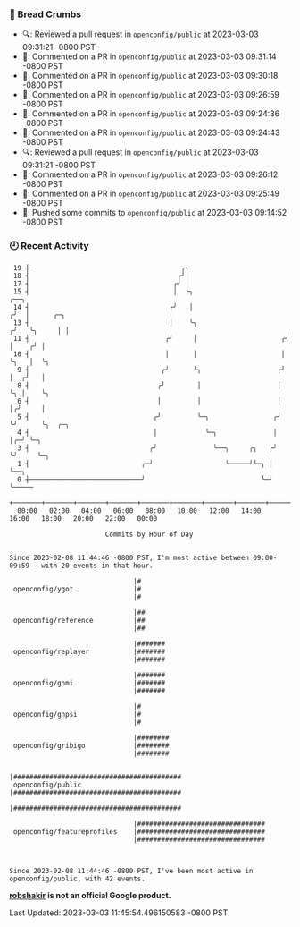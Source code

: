### 🍞 Bread Crumbs

 * 🔍: Reviewed a pull request in  `openconfig/public` at 2023-03-03 09:31:21 -0800 PST
 * 💬: Commented on a PR in  `openconfig/public` at 2023-03-03 09:31:14 -0800 PST
 * 💬: Commented on a PR in  `openconfig/public` at 2023-03-03 09:30:18 -0800 PST
 * 💬: Commented on a PR in  `openconfig/public` at 2023-03-03 09:26:59 -0800 PST
 * 💬: Commented on a PR in  `openconfig/public` at 2023-03-03 09:24:36 -0800 PST
 * 💬: Commented on a PR in  `openconfig/public` at 2023-03-03 09:24:43 -0800 PST
 * 🔍: Reviewed a pull request in  `openconfig/public` at 2023-03-03 09:31:21 -0800 PST
 * 💬: Commented on a PR in  `openconfig/public` at 2023-03-03 09:26:12 -0800 PST
 * 💬: Commented on a PR in  `openconfig/public` at 2023-03-03 09:25:49 -0800 PST
 * 🚢: Pushed some commits to `openconfig/public` at 2023-03-03 09:14:52 -0800 PST

### 🕘 Recent Activity
```
 19 ┼                                      ╭╮
 18 ┤                                     ╭╯│
 17 ┤                                    ╭╯ │
 15 ┤                                    │  ╰╮                         ╭──╮
 14 ┤                                   ╭╯   │                        ╭╯  │      ╭─╮
 13 ┤                                   │    ╰╮                      ╭╯   ╰╮     │ │
 11 ┤                                  ╭╯     │                     ╭╯     │    ╭╯ │
 10 ┤                                  │      │                     │      ╰╮   │  ╰╮
  9 ┤                                 ╭╯      ╰╮                   ╭╯       │  ╭╯   │
  8 ┤                                ╭╯        │                   │        ╰╮ │    ╰╮
  6 ┤                                │         │                   │         │╭╯     │
  5 ┤                               ╭╯         ╰─╮                ╭╯         ╰╯      ╰╮  ╭─╮
  4 ┤                               │            ╰─╮              │                   │╭─╯ ╰─╮
  3 ┤                              ╭╯              ╰──╮     ╭╮   ╭╯                   ╰╯     ╰─╮
  1 ┤                            ╭─╯                  ╰─────╯╰─╮ │                             ╰──╮
  0 ┼────────────────────────────╯                             ╰─╯                                ╰─────
    +───────+───────+───────+───────+───────+───────+───────+───────+───────+───────+───────+───────+────
  00:00   02:00   04:00   06:00   08:00   10:00   12:00   14:00   16:00   18:00   20:00   22:00   00:00   

						Commits by Hour of Day


Since 2023-02-08 11:44:46 -0800 PST, I'm most active between 09:00-09:59 - with 20 events in that hour.

```



```
                               |#
 openconfig/ygot               |#
                               |#

                               |##
 openconfig/reference          |##
                               |##

                               |#######
 openconfig/replayer           |#######
                               |#######

                               |#######
 openconfig/gnmi               |#######
                               |#######

                               |#
 openconfig/gnpsi              |#
                               |#

                               |########
 openconfig/gribigo            |########
                               |########

                               |##########################################
 openconfig/public             |##########################################
                               |##########################################

                               |################################
 openconfig/featureprofiles    |################################
                               |################################



Since 2023-02-08 11:44:46 -0800 PST, I've been most active in openconfig/public, with 42 events.

```
**[robshakir](mailto:robjs@google.com) is not an official Google product.**  


Last Updated: 2023-03-03 11:45:54.496150583 -0800 PST
